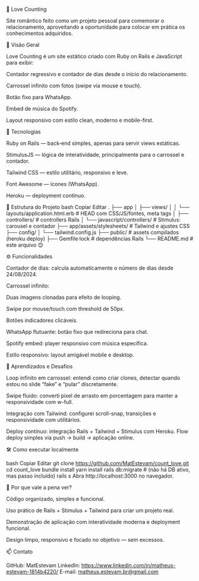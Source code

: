 💖 Love Counting

Site romântico feito como um projeto pessoal para comemorar o relacionamento, aproveitando a oportunidade para colocar em prática os conhecimentos adquiridos.

📌 Visão Geral

Love Counting é um site estático criado com Ruby on Rails e JavaScript para exibir:

Contador regressivo e contador de dias desde o início do relacionamento.

Carrossel infinito com fotos (swipe via mouse e touch).

Botão fixo para WhatsApp.

Embed de música do Spotify.

Layout responsivo com estilo clean, moderno e mobile-first.

🚀 Tecnologias

Ruby on Rails — back‑end simples, apenas para servir views estáticas.

StimulusJS — lógica de interatividade, principalmente para o carrossel e contador.

Tailwind CSS — estilo utilitário, responsivo e leve.

Font Awesome — ícones (WhatsApp).

Heroku — deployment contínuo.

📂 Estrutura do Projeto
bash
Copiar
Editar
.
├── app
│   ├── views/
│   │   └── layouts/application.html.erb  # HEAD com CSS/JS/fontes, meta tags
│   ├── controllers/                      # controllers Rails
│   └── javascript/controllers/           # Stimulus: carousel e contador
├── app/assets/stylesheets/              # Tailwind e ajustes CSS
├── config/
│   └── tailwind.config.js
├── public/                              # assets compilados (heroku deploy)
├── Gemfile·lock                         # dependências Rails
└── README.md                            # este arquivo 😊

⚙️ Funcionalidades

Contador de dias: calcula automaticamente o número de dias desde 24/08/2024.

Carrossel infinito:

Duas imagens clonadas para efeito de looping.

Swipe por mouse/touch com threshold de 50px.

Botões indicadores clicáveis.

WhatsApp flutuante: botão fixo que redireciona para chat.

Spotify embed: player responsivo com música específica.

Estilo responsivo: layout amigável mobile e desktop.

🧠 Aprendizados e Desafios

Loop infinito em carrossel: entendi como criar clones, detectar quando estou no slide “fake” e “pular” discretamente.

Swipe fluido: converti pixel de arrasto em porcentagem para manter a responsividade com w-full.

Integração com Tailwind: configurei scroll-snap, transições e responsividade com utilitários.

Deploy contínuo: integração Rails + Tailwind + Stimulus com Heroku. Flow deploy simples via push → build → aplicação online.

🛠️ Como executar localmente

bash
Copiar
Editar
git clone https://github.com/MatEstevam/count_love.git
cd count_love
bundle install
yarn install
rails db:migrate # (não há DB ativo, mas passo incluído)
rails s
Abra http://localhost:3000 no navegador.

🎯 Por que vale a pena ver?

Código organizado, simples e funcional.

Uso prático de Rails + Stimulus + Tailwind para criar um projeto real.

Demonstração de aplicação com interatividade moderna e deployment funcional.

Design limpo, responsivo e focado no objetivo — sem excessos.

📫 Contato

GitHub: MatEstevam
LinkedIn: https://www.linkedin.com/in/matheus-estevam-1814b4220/
E-mail: matheus.estevam.br@gmail.com
